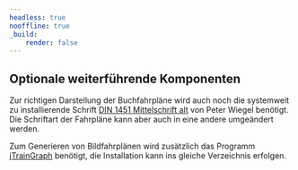 ```yaml
---
headless: true
nooffline: true
_build:
    render: false
---
```


## Optionale weiterführende Komponenten

Zur richtigen Darstellung der Buchfahrpläne wird auch noch die systemweit zu installierende Schrift [DIN 1451 Mittelschrift alt](http://www.peter-wiegel.de/alteDin1451.html) von Peter Wiegel benötigt. Die Schriftart der Fahrpläne kann aber auch in eine andere umgeändert werden.

Zum Generieren von Bildfahrplänen wird zusätzlich das Programm [jTrainGraph](https://jtraingraph.de/) benötigt, die Installation kann ins gleiche Verzeichnis erfolgen.
